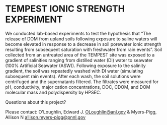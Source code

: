 # TEMPEST IONIC STRENGTH EXPERIMENT

We conducted lab-based experiments to test the hypothesis that “The release of DOM from upland soils following exposure to saline waters will become elevated in response to a decrease in soil porewater ionic strength resulting from subsequent saturation with freshwater from rain events”. 
Soil collected from an untreated area of the TEMPEST site was exposed to a gradient of salinities ranging from distilled water (DI) water to seawater (100% Artificial Seawater (ASW)). Following exposure to the salinity gradient, the soil was repeatedly washed with DI water (simulating subsequent rain events). After each wash, the soil solutions were centrifuged and the supernatants filtered. The filtrates were measured for pH, conductivity, major cation concentrations, DOC, CDOM, and DOM molecular mass and polydispersity by HPSEC.

Questions about this project?

Please contact: 
O'Loughlin, Edward J. <OLoughlin@anl.gov> &
Myers-Pigg, Allison N <allison.myers-pigg@pnnl.gov>
